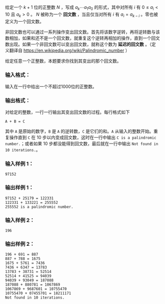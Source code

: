 <!-- Title
延迟的回文数 (20)
-->
给定一个 $k+1$ 位的正整数 $N$ ，写成 $a_k \cdots a_1 a_0$ 的形式，其中对所有 $i$ 有 $0 \le a_i < 10$
且 $a_k > 0$ 。 $N$ 被称为一个 **回文数** ，当且仅当对所有 $i$ 有 $a_i = a_{k-i}$ 。零也被定义为一个回文数。

非回文数也可以通过一系列操作变出回文数。首先将该数字逆转，再将逆转数与该数相加，如果和还不是一个回文数，就重复这个逆转再相加的操作，直到一个回文数出现。如果一个非回文数可以变出回文数，就称这个数为
**延迟的回文数** 。（定义翻译自 https://en.wikipedia.org/wiki/Palindromic_number ）

给定任意一个正整数，本题要求你找到其变出的那个回文数。

### 输入格式：

输入在一行中给出一个不超过1000位的正整数。

### 输出格式：

对给定的整数，一行一行输出其变出回文数的过程。每行格式如下

```
A + B = C
```

其中 `A` 是原始的数字，`B` 是 `A` 的逆转数，`C` 是它们的和。`A` 从输入的整数开始。重复操作直到 `C` 在 10
步以内变成回文数，这时在一行中输出 `C is a palindromic number.`；或者如果 10 步都没能得到回文数，最后就在一行中输出
`Not found in 10 iterations.`。

### 输入样例 1：

```
97152
```

### 输出样例 1：

```
97152 + 25179 = 122331
122331 + 133221 = 255552
255552 is a palindromic number.
```

### 输入样例 2：

```
196
```

### 输出样例 2：

```
196 + 691 = 887
887 + 788 = 1675
1675 + 5761 = 7436
7436 + 6347 = 13783
13783 + 38731 = 52514
52514 + 41525 = 94039
94039 + 93049 = 187088
187088 + 880781 = 1067869
1067869 + 9687601 = 10755470
10755470 + 07455701 = 18211171
Not found in 10 iterations.
```
